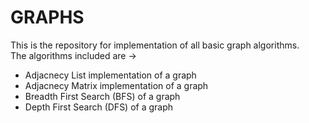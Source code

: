 # GRAPHS
This is the repository for implementation of all basic graph algorithms.<br>
The algorithms included are ->
- Adjacnecy List implementation of a graph
- Adjacnecy Matrix implementation of a graph
- Breadth First Search (BFS) of a graph
- Depth First Search (DFS) of a graph
